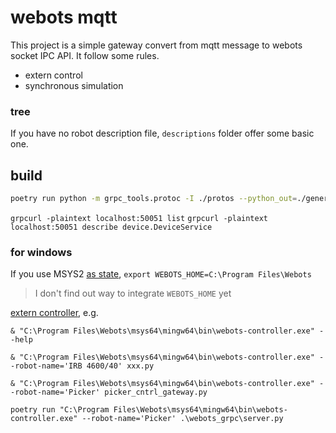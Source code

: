 # webots mqtt

This project is a simple gateway convert from mqtt message to webots socket IPC API. It follow some rules.

* extern control
* synchronous simulation

### tree

If you have no robot description file, `descriptions` folder offer some basic one.

## build

```bash
poetry run python -m grpc_tools.protoc -I ./protos --python_out=./generated --grpc_python_out=./generated ./protos/*.proto
```

`grpcurl -plaintext localhost:50051 list`
`grpcurl -plaintext localhost:50051 describe device.DeviceService`

### for windows

If you use MSYS2 [as state](https://cyberbotics.com/doc/guide/compiling-controllers-in-a-terminal#windows), `export WEBOTS_HOME=C:\Program Files\Webots`

> I don't find out way to integrate `WEBOTS_HOME` yet

[extern controller](https://cyberbotics.com/doc/guide/running-extern-robot-controllers#launcher), e.g. 

`& "C:\Program Files\Webots\msys64\mingw64\bin\webots-controller.exe" --help`

`& "C:\Program Files\Webots\msys64\mingw64\bin\webots-controller.exe" --robot-name='IRB 4600/40' xxx.py`

`& "C:\Program Files\Webots\msys64\mingw64\bin\webots-controller.exe" --robot-name='Picker' picker_cntrl_gateway.py`

`poetry run "C:\Program Files\Webots\msys64\mingw64\bin\webots-controller.exe" --robot-name='Picker' .\webots_grpc\server.py`